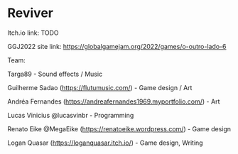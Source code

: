# Reviver

Itch.io link: TODO

GGJ2022 site link: https://globalgamejam.org/2022/games/o-outro-lado-6

Team:

Targa89 - Sound effects / Music

Guilherme Sadao (https://flutumusic.com/) - Game design / Art

Andréa Fernandes (https://andreafernandes1969.myportfolio.com/) - Art

Lucas Vinicius @lucasvinbr - Programming

Renato Eike @MegaEike (https://renatoeike.wordpress.com/) - Game design

Logan Quasar (https://loganquasar.itch.io/) - Game design, Writing

